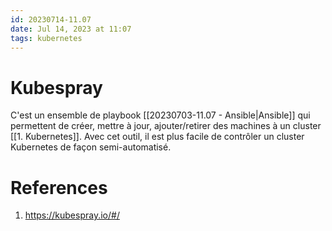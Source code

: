 ```yaml
---
id: 20230714-11.07
date: Jul 14, 2023 at 11:07
tags: kubernetes
---
```


# Kubespray

C'est un ensemble de playbook [[20230703-11.07 - Ansible|Ansible]] qui permettent de créer, mettre à jour, ajouter/retirer des machines à un cluster [[1. Kubernetes]]. Avec cet outil, il est plus facile de contrôler un cluster Kubernetes de façon semi-automatisé.

# References
1. https://kubespray.io/#/
